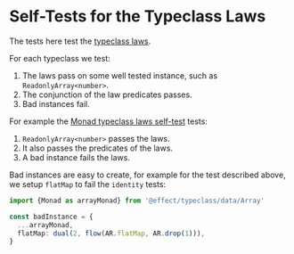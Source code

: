 # Self-Tests for the Typeclass Laws

The tests here test the [typeclass laws](../../../src/laws/typeclass).

For each typeclass we test:

1. The laws pass on some well tested instance, such as `ReadonlyArray<number>`.
2. The conjunction of the law predicates passes.
3. Bad instances fail.

For example the [Monad typeclass laws self-test](./Monad.spec.ts) tests:

1. `ReadonlyArray<number>` passes the laws.
2. It also passes the predicates of the laws.
3. A bad instance fails the laws.

Bad instances are easy to create, for example for the test described above, we
setup `flatMap` to fail the `identity` tests:

```ts
import {Monad as arrayMonad} from '@effect/typeclass/data/Array'

const badInstance = {
  ...arrayMonad,
  flatMap: dual(2, flow(AR.flatMap, AR.drop(1))),
}
 
```
